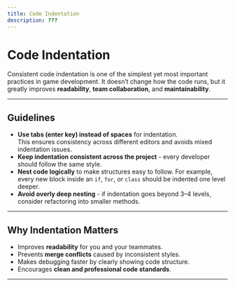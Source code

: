 ```yaml
---
title: Code Indentation
description: ???
---
```


# Code Indentation

Consistent code indentation is one of the simplest yet most important practices in game development. It doesn’t change how the code runs, but it greatly improves **readability**, **team collaboration**, and **maintainability**.

---

## Guidelines

- **Use tabs (enter key) instead of spaces** for indentation.  
  This ensures consistency across different editors and avoids mixed indentation issues.
- **Keep indentation consistent across the project** - every developer should follow the same style.
- **Nest code logically** to make structures easy to follow. For example, every new block inside an `if`, `for`, or `class` should be indented one level deeper.
- **Avoid overly deep nesting** - if indentation goes beyond 3–4 levels, consider refactoring into smaller methods.

---

## Why Indentation Matters
- Improves **readability** for you and your teammates.
- Prevents **merge conflicts** caused by inconsistent styles.
- Makes debugging faster by clearly showing code structure.
- Encourages **clean and professional code standards**.

---
